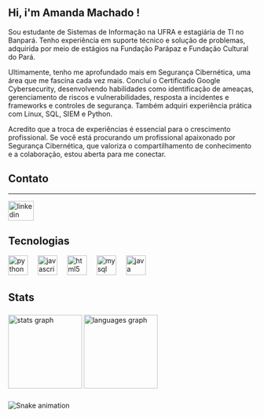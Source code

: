 <h2 align="left">Hi, i'm Amanda Machado  !</h2>

<h>Sou estudante de Sistemas de Informação na UFRA e estagiária de TI no Banpará. Tenho experiência em suporte técnico e solução de problemas, adquirida por meio de estágios na Fundação Parápaz e Fundação Cultural do Pará.

Ultimamente, tenho me aprofundado mais em Segurança Cibernética, uma área que me fascina cada vez mais. Concluí o Certificado Google Cybersecurity, desenvolvendo habilidades como identificação de ameaças, gerenciamento de riscos e vulnerabilidades, resposta a incidentes e frameworks e controles de segurança. Também adquiri experiência prática com Linux, SQL, SIEM e Python.

Acredito que a troca de experiências é essencial para o crescimento profissional. Se você está procurando um profissional apaixonado por Segurança Cibernética, que valoriza o compartilhamento de conhecimento e a colaboração, estou aberta para me conectar. </h>

<h2 align="left">Contato</h2>

---

<div align="left">
  <a href="https://www.linkedin.com/in/amanda-machado-a78b43215" target="_blank">
    <img src="[https://raw.githubusercontent.com/Mandyhmachado/profile-readme-generator/master/src/assets/icons/social/linkedin/default.svg](https://upload.wikimedia.org/wikipedia/commons/8/81/LinkedIn_icon.svg)" width="52" height="40" alt="linkedin logo" />
  </a>
</div>



<h2 align="left">Tecnologias</h2>

<div align="left">
  <img src="https://cdn.jsdelivr.net/gh/devicons/devicon/icons/python/python-original.svg" height="40" alt="python logo"  />
  <img width="12" />
  <img src="https://cdn.jsdelivr.net/gh/devicons/devicon/icons/javascript/javascript-original.svg" height="40" alt="javascript logo"  />
  <img width="12" />
  <img src="https://cdn.jsdelivr.net/gh/devicons/devicon/icons/html5/html5-original.svg" height="40" alt="html5 logo"  />
  <img width="12" />
  <img src="https://cdn.jsdelivr.net/gh/devicons/devicon/icons/mysql/mysql-original.svg" height="40" alt="mysql logo"  />
  <img width="12" />
  <img src="https://cdn.jsdelivr.net/gh/devicons/devicon/icons/java/java-original.svg" height="40" alt="java logo"  />
</div>

###

<h2 align="left">Stats</h2>

###

<div align="left">
  <img src="https://github-readme-stats.vercel.app/api?username=Mandyhmachado&hide_title=false&hide_rank=false&show_icons=true&include_all_commits=true&count_private=true&disable_animations=false&theme=dracula&locale=en&hide_border=false&order=1" height="150" alt="stats graph"  />
  <img src="https://github-readme-stats.vercel.app/api/top-langs?username=Mandyhmachado&locale=en&hide_title=false&layout=compact&card_width=320&langs_count=5&theme=dracula&hide_border=false&order=2" height="150" alt="languages graph"  />
</div>

###

<img src="https://raw.githubusercontent.com/Mandyhmachado/Mandyhmachado/output/snake.svg" alt="Snake animation" />

###

